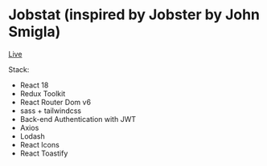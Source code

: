 # Jobstat (inspired by Jobster by John Smigla)

[Live](jobstat.netlify.app/landing)

Stack: 
- React 18
- Redux Toolkit
- React Router Dom v6
- sass + tailwindcss
- Back-end Authentication with JWT
- Axios
- Lodash
- React Icons
- React Toastify
